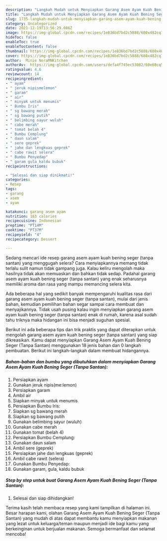 ```yaml
---
description: "Langkah Mudah untuk Menyiapkan Garang Asem Ayam Kuah Bening Seger (Tanpa Santan), Sempurna"
title: "Langkah Mudah untuk Menyiapkan Garang Asem Ayam Kuah Bening Seger (Tanpa Santan), Sempurna"
slug: 1735-langkah-mudah-untuk-menyiapkan-garang-asem-ayam-kuah-bening-seger-tanpa-santan-sempurna
category: Uncategorized
date: 2021-12-19T13:56:29.086Z
image: https://img-global.cpcdn.com/recipes/1e836bd7bd2c5888/680x482cq70/garang-asem-ayam-kuah-bening-seger-tanpa-santan-foto-resep-utama.jpg
hideToc: false
enableToc: true
enableTocContent: false
thumbnail: https://img-global.cpcdn.com/recipes/1e836bd7bd2c5888/680x482cq70/garang-asem-ayam-kuah-bening-seger-tanpa-santan-foto-resep-utama.jpg
cover: https://img-global.cpcdn.com/recipes/1e836bd7bd2c5888/680x482cq70/garang-asem-ayam-kuah-bening-seger-tanpa-santan-foto-resep-utama.jpg
author:  Minie NoraMNKitchen
authorAv:  https://img-global.cpcdn.com/users/defa4f745ec53082/60x60cq50/avatar.jpg
ratingvalue: 4.6
reviewcount: 14
recipeingredient:
- " ayam"
- " jeruk nipismelemon"
- " garam"
- " air"
- " minyak untuk menumis"
- " Bumbu Iris"
- " sg bawang merah"
- " sg bawang putih"
- " belimbing sayur wuluh"
- " cabe merah"
- " tomat belah 4"
- " Bumbu Cemplung"
- " daun salam"
- " sere geprek"
- " jahe dan lengkuas geprek"
- " cabe rawit selera"
- " Bumbu Penyedap"
- " garam gula kaldu bubuk"
recipeinstructions:

- "Selesai dan siap dinikmati!"
categories:
- Resep
tags:
- garang
- asem
- ayam

katakunci: garang asem ayam 
nutrition: 163 calories
recipecuisine: Indonesian
preptime: "PT14M"
cooktime: "PT37M"
recipeyield: "4"
recipecategory: Dessert

---
```



Sedang mencari ide resep garang asem ayam kuah bening seger (tanpa santan) yang menggugah selera? Cara menyiapkannya memang tidak terlalu sulit namun tidak gampang juga. Kalau keliru mengolah maka hasilnya tidak akan memuaskan dan bahkan tidak sedap. Padahal garang asem ayam kuah bening seger (tanpa santan) yang enak seharusnya memiliki aroma dan rasa yang mampu memancing selera kita.




Ada beberapa hal yang sedikit banyak mempengaruhi kualitas rasa dari garang asem ayam kuah bening seger (tanpa santan), mulai dari jenis bahan, kemudian pemilihan bahan segar sampai cara membuat dan menyajikannya. Tidak usah pusing kalau ingin menyiapkan garang asem ayam kuah bening seger (tanpa santan) enak di rumah, karena asal sudah tahu triknya maka hidangan ini bisa menjadi suguhan spesial.


Berikut ini ada beberapa tips dan trik praktis yang dapat diterapkan untuk mengolah garang asem ayam kuah bening seger (tanpa santan) yang siap dikreasikan. Kamu dapat menyiapkan Garang Asem Ayam Kuah Bening Seger (Tanpa Santan) menggunakan 18 jenis bahan dan 0 langkah pembuatan. Berikut ini langkah-langkah dalam membuat hidangannya.

<!--inarticleads1-->

##### Bahan-bahan dan bumbu yang dibutuhkan dalam menyiapkan Garang Asem Ayam Kuah Bening Seger (Tanpa Santan):

1. Persiapkan  ayam
1. Gunakan  jeruk nipis(me:lemon)
1. Persiapkan  garam
1. Ambil  air
1. Siapkan  minyak untuk menumis
1. Persiapkan  Bumbu Iris:
1. Siapkan  sg bawang merah
1. Siapkan  sg bawang putih
1. Gunakan  belimbing sayur (wuluh)
1. Gunakan  cabe merah
1. Gunakan  tomat (belah 4)
1. Persiapkan  Bumbu Cemplung:
1. Gunakan  daun salam
1. Ambil  sere (geprek)
1. Persiapkan  jahe dan lengkuas (geprek)
1. Ambil  cabe rawit (selera)
1. Gunakan  Bumbu Penyedap:
1. Gunakan  garam, gula, kaldu bubuk




<!--inarticleads2-->

##### Step by step untuk buat Garang Asem Ayam Kuah Bening Seger (Tanpa Santan):


1. Selesai dan siap dihidangkan!



Terima kasih telah membaca resep yang kami tampilkan di halaman ini. Besar harapan kami, olahan Garang Asem Ayam Kuah Bening Seger (Tanpa Santan) yang mudah di atas dapat membantu kamu menyiapkan makanan yang lezat untuk keluarga/teman maupun menjadi ide bagi kamu yang berkeinginan untuk berjualan makanan. Semoga bermanfaat dan selamat mencoba!
